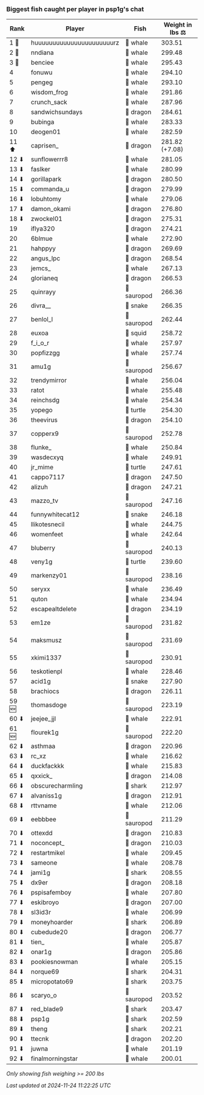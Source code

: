 ### Biggest fish caught per player in psp1g's chat
| Rank | Player | Fish | Weight in lbs ⚖️ |
|------|--------|-----------|---------|
| 1 🥇  | huuuuuuuuuuuuuuuuuuuuuurz | 🐳 whale | 303.51 |
| 2 🥈  | nndiana | 🐳 whale | 299.48 |
| 3 🥉  | benciee | 🐳 whale | 295.43 |
| 4  | fonuwu | 🐳 whale | 294.10 |
| 5  | pengeg | 🐳 whale | 293.10 |
| 6  | wisdom_frog | 🐳 whale | 291.86 |
| 7  | crunch_sack | 🐳 whale | 287.96 |
| 8  | sandwichsundays | 🐉 dragon | 284.61 |
| 9  | bubinga | 🐳 whale | 283.33 |
| 10  | deogen01 | 🐳 whale | 282.59 |
| 11 ⬆ | caprisen_ | 🐉 dragon | 281.82 (+7.08) |
| 12 ⬇ | sunflowerrr8 | 🐳 whale | 281.05 |
| 13 ⬇ | faslker | 🐳 whale | 280.99 |
| 14 ⬇ | gorillapark | 🐉 dragon | 280.50 |
| 15 ⬇ | commanda_u | 🐉 dragon | 279.99 |
| 16 ⬇ | lobuhtomy | 🐳 whale | 279.06 |
| 17 ⬇ | damon_okami | 🐉 dragon | 276.80 |
| 18 ⬇ | zwockel01 | 🐉 dragon | 275.31 |
| 19  | iflya320 | 🐉 dragon | 274.21 |
| 20  | 6blmue | 🐳 whale | 272.90 |
| 21  | hahppyy | 🐉 dragon | 269.69 |
| 22  | angus_lpc | 🐉 dragon | 268.54 |
| 23  | jemcs_ | 🐳 whale | 267.13 |
| 24  | glorianeq | 🐉 dragon | 266.53 |
| 25  | quinrayy | 🦕 sauropod | 266.36 |
| 26  | divra__ | 🐍 snake | 266.35 |
| 27  | benlol_l | 🦕 sauropod | 262.44 |
| 28  | euxoa | 🦑 squid | 258.72 |
| 29  | f_i_o_r | 🐳 whale | 257.97 |
| 30  | popfizzgg | 🐳 whale | 257.74 |
| 31  | amu1g | 🦕 sauropod | 256.67 |
| 32  | trendymirror | 🐳 whale | 256.04 |
| 33  | ratot | 🐳 whale | 255.48 |
| 34  | reinchsdg | 🐳 whale | 254.34 |
| 35  | yopego | 🐢 turtle | 254.30 |
| 36  | theevirus | 🐉 dragon | 254.10 |
| 37  | copperx9 | 🦕 sauropod | 252.78 |
| 38  | flunke_ | 🐳 whale | 250.84 |
| 39  | wasdecxyq | 🐳 whale | 249.91 |
| 40  | jr_mime | 🐢 turtle | 247.61 |
| 41  | cappo7117 | 🐉 dragon | 247.50 |
| 42  | alizuh | 🐉 dragon | 247.21 |
| 43  | mazzo_tv | 🦕 sauropod | 247.16 |
| 44  | funnywhitecat12 | 🐍 snake | 246.18 |
| 45  | llikotesnecil | 🐳 whale | 244.75 |
| 46  | womenfeet | 🐳 whale | 242.64 |
| 47  | bluberry | 🦕 sauropod | 240.13 |
| 48  | veny1g | 🐢 turtle | 239.60 |
| 49  | markenzy01 | 🦕 sauropod | 238.16 |
| 50  | seryxx | 🐳 whale | 236.49 |
| 51  | quton | 🐳 whale | 234.94 |
| 52  | escapealtdelete | 🐉 dragon | 234.19 |
| 53  | em1ze | 🦕 sauropod | 231.82 |
| 54  | maksmusz | 🦕 sauropod | 231.69 |
| 55  | xkimi1337 | 🦕 sauropod | 230.91 |
| 56  | teskotienpl | 🐳 whale | 228.46 |
| 57  | acid1g | 🐍 snake | 227.90 |
| 58  | brachiocs | 🐉 dragon | 226.11 |
| 59 🆕 | thomasdoge | 🦕 sauropod | 223.19 |
| 60 ⬇ | jeejee_jjl | 🐳 whale | 222.91 |
| 61 🆕 | flourek1g | 🦕 sauropod | 222.20 |
| 62 ⬇ | asthmaa | 🐉 dragon | 220.96 |
| 63 ⬇ | rc_xz | 🐳 whale | 216.62 |
| 64 ⬇ | duckfackkk | 🐳 whale | 215.83 |
| 65 ⬇ | qxxick_ | 🐉 dragon | 214.08 |
| 66 ⬇ | obscurecharmling | 🦈 shark | 212.97 |
| 67 ⬇ | alvaniss1g | 🐉 dragon | 212.91 |
| 68 ⬇ | rttvname | 🐳 whale | 212.06 |
| 69 ⬇ | eebbbee | 🦕 sauropod | 211.29 |
| 70 ⬇ | ottexdd | 🐉 dragon | 210.83 |
| 71 ⬇ | noconcept_ | 🐉 dragon | 210.03 |
| 72 ⬇ | restartmikel | 🐳 whale | 209.45 |
| 73 ⬇ | sameone | 🐳 whale | 208.78 |
| 74 ⬇ | jami1g | 🦈 shark | 208.55 |
| 75 ⬇ | dx9er | 🐉 dragon | 208.18 |
| 76 ⬇ | pspisafemboy | 🐳 whale | 207.80 |
| 77 ⬇ | eskibroyo | 🐉 dragon | 207.00 |
| 78 ⬇ | sl3id3r | 🐳 whale | 206.99 |
| 79 ⬇ | moneyhoarder | 🦈 shark | 206.89 |
| 80 ⬇ | cubedude20 | 🐉 dragon | 206.77 |
| 81 ⬇ | tien_ | 🐳 whale | 205.87 |
| 82 ⬇ | onar1g | 🐉 dragon | 205.86 |
| 83 ⬇ | pookiesnowman | 🐳 whale | 205.15 |
| 84 ⬇ | norque69 | 🦈 shark | 204.31 |
| 85 ⬇ | micropotato69 | 🦈 shark | 203.75 |
| 86 ⬇ | scaryo_o | 🦕 sauropod | 203.52 |
| 87 ⬇ | red_blade9 | 🦈 shark | 203.47 |
| 88 ⬇ | psp1g | 🦈 shark | 202.59 |
| 89 ⬇ | theng | 🦈 shark | 202.21 |
| 90 ⬇ | ttecnk | 🐉 dragon | 202.20 |
| 91 ⬇ | juwna | 🐳 whale | 201.19 |
| 92 ⬇ | finalmorningstar | 🐳 whale | 200.01 |

_Only showing fish weighing >= 200 lbs_

_Last updated at 2024-11-24 11:22:25 UTC_